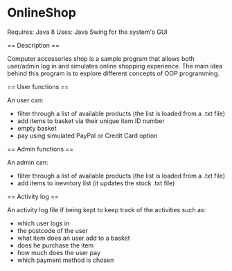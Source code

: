 # OnlineShop

Requires: Java 8
Uses: Java Swing for the system's GUI 

== Description ==

Computer accessories shop is a sample program that allows both user/admin log in and simulates online shopping experience.
The main idea behind this program is to explore different concepts of OOP programming.

== User functions ==

An user can: 
  - filter through a list of available products (the list is loaded from a .txt file)
  - add items to basket via their unique item ID number
  - empty basket
  - pay using simulated PayPal or Credit Card option

== Admin functions ==

An admin can: 
  - filter through a list of available products (the list is loaded from a .txt file)
  - add items to inevntory list (it updates the stock .txt file)

== Activity log ==

An activity log file if being kept to keep track of the activities such as: 
  - which user logs in
  - the postcode of the user
  - what item does an user add to a basket
  - does he purchase the item
  - how much does the user pay
  - which payment method is chosen
